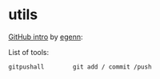 # utils
[GitHub intro](https://github.com/egenn/egenn.github.io/blob/master/docs/GitHubIntro_GennatasED.pdf) by [egenn](https://github.com/egenn):

List of tools:

    gitpushall        git add / commit /push
